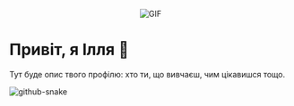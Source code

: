 <p align="center">
  <img src="https://i.gifer.com/Mf08.gif" alt="GIF" />
</p>

# Привіт, я Ілля 👋

Тут буде опис твого профілю: хто ти, що вивчаєш, чим цікавишся тощо.


<picture>
  <source media="(prefers-color-scheme: dark)" srcset="github-snake-dark.svg" />
  <source media="(prefers-color-scheme: light)" srcset="github-snake.svg" />
  <img alt="github-snake" src="github-snake.svg" />
</picture>

